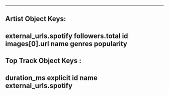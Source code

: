 
----------------------------
Artist Object Keys:
----------------------------
external_urls.spotify
followers.total
id
images[0].url
name
genres
popularity
----------------------------
Top Track Object Keys : 
----------------------------
duration_ms
explicit
id
name
external_urls.spotify
----------------------------